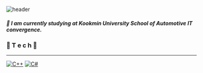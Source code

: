 ![header](https://capsule-render.vercel.app/api?type=wave&color=auto&height=300&section=header&text=Jo's%20Factory✨&fontSize=70)

##### 📙 I am currently studying at Kookmin University School of Automotive IT convergence.   


###                                                 🌹 T e c h 🌹
***
[![C++](https://img.shields.io/badge/C++-F7DF1E?style=plastic&logo=C%2B%2B&logoColor=black)](https://github.com/jo-seokhun/jo-seokhun.git)  [![C#](https://img.shields.io/badge/C-A8B9CC?style=plastic&logo=C&logoColor=black)](https://github.com/jo-seokhun/jo-seokhun.git)



